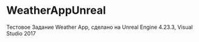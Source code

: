# WeatherAppUnreal
 Тестовое Задание Weather App, сделано на Unreal Engine 4.23.3, 
 Visual Studio 2017
